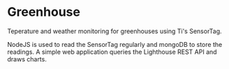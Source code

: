 Greenhouse
==========

Teperature and weather monitoring for greenhouses using Ti's SensorTag.

NodeJS is used to read the SensorTag regularly and mongoDB to store the
readings. A simple web application queries the Lighthouse REST API and draws
charts.
